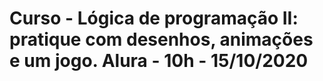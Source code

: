 # Curso - Lógica de programação II: pratique com desenhos, animações e um jogo. Alura - 10h - 15/10/2020
